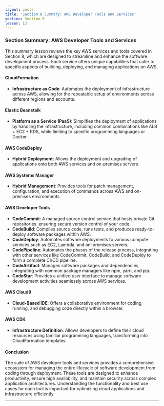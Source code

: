 ```yaml
---
layout: posts
title: 'Section 8 Summary: AWS Developer Tools and Services'
section: Section-9
lesson: 13
---
```


### Section Summary: AWS Developer Tools and Services

This summary lesson reviews the key AWS services and tools covered in Section 8, which are designed to streamline and enhance the software development process. Each service offers unique capabilities that cater to specific aspects of building, deploying, and managing applications on AWS.

<!-- pagebreak -->

#### CloudFormation

- **Infrastructure as Code**: Automates the deployment of infrastructure across AWS, allowing for the repeatable setup of environments across different regions and accounts.

#### Elastic Beanstalk

- **Platform as a Service (PaaS)**: Simplifies the deployment of applications by handling the infrastructure, including common combinations like ALB + EC2 + RDS, while limiting to specific programming languages or Docker.

#### AWS CodeDeploy

- **Hybrid Deployment**: Allows the deployment and upgrading of applications onto both AWS services and on-premises servers.

#### AWS Systems Manager

- **Hybrid Management**: Provides tools for patch management, configuration, and execution of commands across AWS and on-premises environments.

<!-- pagebreak -->

#### AWS Developer Tools

- **CodeCommit**: A managed source control service that hosts private Git repositories, ensuring secure version control of your code.
- **CodeBuild**: Compiles source code, runs tests, and produces ready-to-deploy software packages within AWS.
- **CodeDeploy**: Automates software deployments to various compute services such as EC2, Lambda, and on-premises servers.
- **CodePipeline**: Automates the phases of the release process, integrating with other services like CodeCommit, CodeBuild, and CodeDeploy to form a complete CI/CD pipeline.
- **CodeArtifact**: Manages software packages and dependencies, integrating with common package managers like npm, yarn, and pip.
- **CodeStar**: Provides a unified user interface to manage software development activities seamlessly across AWS services.

#### AWS Cloud9

- **Cloud-Based IDE**: Offers a collaborative environment for coding, running, and debugging code directly within a browser.

#### AWS CDK

- **Infrastructure Definition**: Allows developers to define their cloud resources using familiar programming languages, transforming into CloudFormation templates.

<!-- pagebreak -->

#### Conclusion

The suite of AWS developer tools and services provides a comprehensive ecosystem for managing the entire lifecycle of software development from coding through deployment. These tools are designed to enhance productivity, ensure high availability, and maintain security across complex application architectures. Understanding the functionality and best use cases for each tool is important for optimizing cloud applications and infrastructure efficiently.

---
